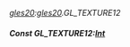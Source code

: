 _[gles20](../../modules/gles20/gles20-module.md):[gles20](../../modules/gles20/gles20-module.md).GL\_TEXTURE12_
##### Const GL\_TEXTURE12:[Int](../../modules/wonkey/wonkey-types-int.md)

